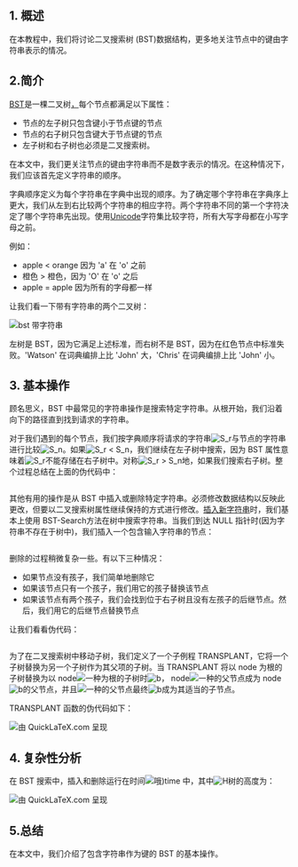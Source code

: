 ## 1. 概述

在本教程中，我们将讨论二叉搜索树 (BST)数据结构，更多地关注节点中的键由字符串表示的情况。

## 2.简介

[BST](https://www.baeldung.com/cs/binary-search-trees)是一棵二叉树[，](https://en.wikipedia.org/wiki/Binary_tree)每个节点都满足以下属性：

-   节点的左子树只包含键小于节点键的节点
-   节点的右子树只包含键大于节点键的节点
-   左子树和右子树也必须是二叉搜索树。

在本文中，我们更关注节点的键由字符串而不是数字表示的情况。在这种情况下，我们应该首先定义字符串的顺序。

字典顺序定义为每个字符串在字典中出现的顺序。为了确定哪个字符串在字典序上更大，我们从左到右比较两个字符串的相应字符。两个字符串不同的第一个字符决定了哪个字符串先出现。使用[Unicode](https://www.baeldung.com/java-char-encoding)字符集比较字符，所有大写字母都在小写字母之前。

例如：

-   apple < orange 因为 'a' 在 'o' 之前
-   橙色 > 橙色，因为 'O' 在 'o' 之后
-   apple = apple 因为所有的字母都一样

让我们看一下带有字符串的两个二叉树：

![bst 带字符串](https://www.baeldung.com/wp-content/uploads/sites/4/2021/08/bst_with_strings-1536x401-1-1024x267.png)

左树是 BST，因为它满足上述标准，而右树不是 BST，因为在红色节点中标准失败。'Watson' 在词典编排上比 'John' 大，'Chris' 在词典编排上比 'John' 小。

## 3. 基本操作

顾名思义，BST 中最常见的字符串操作是搜索特定字符串。从根开始，我们沿着向下的路径直到找到请求的字符串。

对于我们遇到的每个节点，我们按字典顺序将请求的字符串![S_r](https://www.baeldung.com/wp-content/ql-cache/quicklatex.com-19fb30502721dc218b402c80cd21d98f_l3.svg)与节点的字符串进行比较![S_n](https://www.baeldung.com/wp-content/ql-cache/quicklatex.com-6f86df964bbb8d8deca5d2cdd0f4fe46_l3.svg)。如果![S_r < S_n](https://www.baeldung.com/wp-content/ql-cache/quicklatex.com-826ec8b48a40d1e23828b2dd94cca7b5_l3.svg)，我们继续在左子树中搜索，因为 BST 属性意味着![S_r](https://www.baeldung.com/wp-content/ql-cache/quicklatex.com-19fb30502721dc218b402c80cd21d98f_l3.svg)不能存储在右子树中。对称![S_r > S_n](https://www.baeldung.com/wp-content/ql-cache/quicklatex.com-ef6390f283a28328da49e8e682bb81ca_l3.svg)地，如果我们搜索右子树。整个过程总结在上面的伪代码中：

```

```

其他有用的操作是从 BST 中插入或删除特定字符串。必须修改数据结构以反映此更改，但要以二叉搜索树属性继续保持的方式进行修改。[插入新字符串](https://www.baeldung.com/cs/inserting-complexity-binary-search-tree)时，我们基本上使用 BST-Search方法在树中搜索字符串。当我们到达 NULL 指针时(因为字符串不存在于树中)，我们插入一个包含输入字符串的节点：

```

```

删除的过程稍微复杂一些。有以下三种情况：

-   如果节点没有孩子，我们简单地删除它
-   如果该节点只有一个孩子，我们用它的孩子替换该节点
-   如果该节点有两个孩子，我们会找到位于右子树且没有左孩子的后继节点。然后，我们用它的后继节点替换节点

让我们看看伪代码：

```

```

为了在二叉搜索树中移动子树，我们定义了一个子例程 TRANSPLANT，它将一个子树替换为另一个子树作为其父项的子树。当 TRANSPLANT 将以 node 为根的子树替换为以 node![一种](https://www.baeldung.com/wp-content/ql-cache/quicklatex.com-0e55b0b3943237ccfc96979505679274_l3.svg)为根的子树时![b](https://www.baeldung.com/wp-content/ql-cache/quicklatex.com-ad69adf868bc701e561aa555db995f1f_l3.svg)， node![一种](https://www.baeldung.com/wp-content/ql-cache/quicklatex.com-0e55b0b3943237ccfc96979505679274_l3.svg)的父节点成为 node![b](https://www.baeldung.com/wp-content/ql-cache/quicklatex.com-ad69adf868bc701e561aa555db995f1f_l3.svg)的父节点，并且![一种](https://www.baeldung.com/wp-content/ql-cache/quicklatex.com-0e55b0b3943237ccfc96979505679274_l3.svg)的父节点最终![b](https://www.baeldung.com/wp-content/ql-cache/quicklatex.com-ad69adf868bc701e561aa555db995f1f_l3.svg)成为其适当的子节点。

TRANSPLANT 函数的伪代码如下：

![由 QuickLaTeX.com 呈现](https://www.baeldung.com/wp-content/ql-cache/quicklatex.com-a51fbff2a3b3ddb37b2d598b569ecc94_l3.svg)

## 4. 复杂性分析

在 BST 搜索中，插入和删除运行在时间![哦)](https://www.baeldung.com/wp-content/ql-cache/quicklatex.com-43e57ad833a2718f76fde6ecadb12052_l3.svg)time 中，其中![H](https://www.baeldung.com/wp-content/ql-cache/quicklatex.com-2ce27f7d2d82e3b238176ec7e7ee9118_l3.svg)树的高度为：

![由 QuickLaTeX.com 呈现](https://www.baeldung.com/wp-content/ql-cache/quicklatex.com-67b130bff73c582287aee93f8899198b_l3.svg)

## 5.总结

在本文中，我们介绍了包含字符串作为键的 BST 的基本操作。